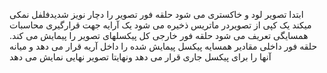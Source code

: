 ابتدا تصویر لود و خاکستری می شود
حلقه فور تصویر را دچار نویز شدیدفلفل نمکی میکند
یک کپی از تصویردر ماتریس ذخیره می شود
یک آرایه جهت قرارگیری محاسبات همسایگی تعریف می شود
 حلقه فور خارجی کل پیکسلهای تصویر را  پیمایش می کند.
 حلقه فور داخلی مقادیر همسایه پیکسل پیمایش شده را داخل آریه  قرار می دهد و میانه آنها را برای پیکسل جاری قرار می دهد
ونهایتا تصویر نهایی نمایش می دهد
